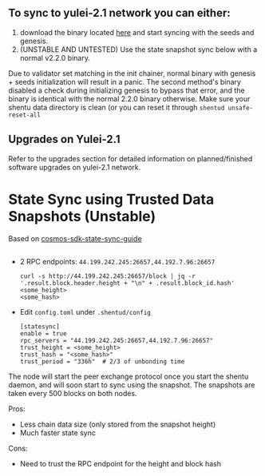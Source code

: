## To sync to yulei-2.1 network you can either:
 1. download the binary located [here](https://github.com/shentuchain/testnet/raw/master/yulei-2.1/shentud) and start syncing with the seeds and genesis.
 1. (UNSTABLE AND UNTESTED) Use the state snapshot sync below with a normal v2.2.0 binary. 

Due to validator set matching in the init chainer, normal binary with genesis + seeds initialization will result in a panic. The second method's binary disabled a check during initializing genesis to bypass that error, and the binary is identical with the normal 2.2.0 binary otherwise. Make sure your shentu data directory is clean (or you can reset it through `shentud unsafe-reset-all`

## Upgrades on Yulei-2.1

Refer to the upgrades section for detailed information on planned/finished software upgrades on yulei-2.1 network.

# State Sync using Trusted Data Snapshots (Unstable)

Based on [cosmos-sdk-state-sync-guide](https://blog.cosmos.network/cosmos-sdk-state-sync-guide-99e4cf43be2f)

##

 - 2 RPC endpoints: `44.199.242.245:26657,44.192.7.96:26657`
 
    ```
    curl -s http://44.199.242.245:26657/block | jq -r '.result.block.header.height + "\n" + .result.block_id.hash'
    <some_height>
    <some_hash>
    ```

 - Edit `config.toml` under `.shentud/config`
 
    ```
    [statesync]
    enable = true
    rpc_servers = "44.199.242.245:26657,44.192.7.96:26657"
    trust_height = <some_height>
    trust_hash = "<some_hash>"
    trust_period = "336h"  # 2/3 of unbonding time
    ```

The node will start the peer exchange protocol once you start the shentu daemon, and will soon start to sync using the snapshot.
The snapshots are taken every 500 blocks on both nodes.

Pros:
 - Less chain data size (only stored from the snapshot height)
 - Much faster state sync

Cons:
 - Need to trust the RPC endpoint for the height and block hash

